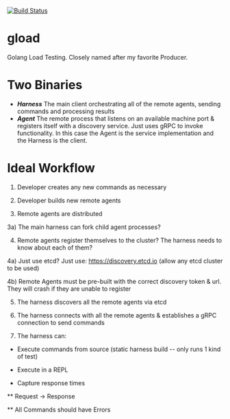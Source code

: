 [![Build Status](https://travis-ci.org/xeb/gload.svg?branch=master)](https://travis-ci.org/xeb/gload)

# gload
Golang Load Testing.  Closely named after my favorite Producer.

# Two Binaries
* ***Harness*** The main client orchestrating all of the remote agents, sending commands and processing results
* ***Agent***  The remote process that listens on an available machine port & registers itself with a discovery service.  Just uses gRPC to invoke functionality.  In this case the Agent is the service implementation and the Harness is the client.


# Ideal Workflow

1) Developer creates any new commands as necessary

2) Developer builds new remote agents

3) Remote agents are distributed

3a) The main harness can fork child agent processes?

4) Remote agents register themselves to the cluster?  The harness needs to know about each of them?

4a) Just use etcd?  Just use: https://discovery.etcd.io (allow any etcd cluster to be used)

4b) Remote Agents must be pre-built with the correct discovery token & url.  They will crash if they are unable to register

5) The harness discovers all the remote agents via etcd

6) The harness connects with all the remote agents & establishes a gRPC connection to send commands

7) The harness can:

* Execute commands from source (static harness build -- only runs 1 kind of test)

* Execute in a REPL

* Capture response times 

** Request -> Response

** All Commands should have Errors
